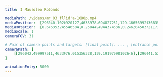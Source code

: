 ```yaml
---
title: I Mausoleo Rotondo

mediaPath: /videos/mr_03_fllid'a-1080p.mp4
mediaPosition:  [296040.1020920127,4633978.694827251,129.36656992936835]
mediaRotation:  [0.676353245546584,0.2584494944374536,0.24620450372117372,0.6443085351064638]
mediaScale: 1
cameraFOV: 31

# Pair of camera points and targets: [final point], ... , [entrance point]
cameraPath: [
    [[296042.499997511,4633976.015356328,129.19197098102646],[296041.5259251421,4633977.10380564,129.26289621612653]]
]

animationEntry: 5000
---
```


